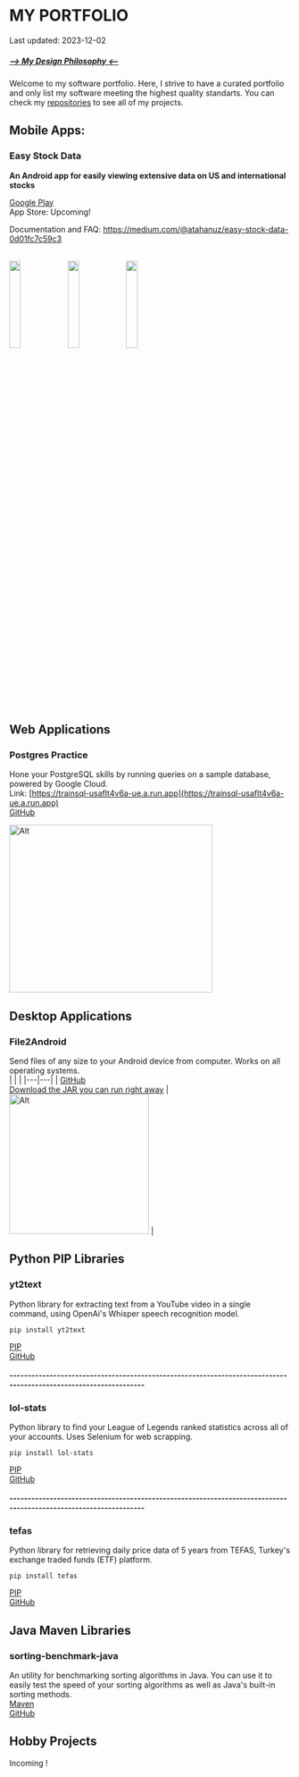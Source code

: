 # MY PORTFOLIO

Last updated: 2023-12-02
##### [--> My Design Philosophy <--](design_philosophy.md)
Welcome to my software portfolio. Here, I strive to have a curated portfolio and only list my software meeting the highest quality standarts. You can check my [repositories](https://github.com/atahanuz?tab=repositories) to see all of my projects.

## Mobile Apps:
### Easy Stock Data
**An Android app for easily viewing extensive data on US and international stocks**

[Google Play](https://play.google.com/store/apps/details?id=com.atahanuz.easy_stock_data) <br>
App Store: Upcoming!

Documentation and FAQ: https://medium.com/@atahanuz/easy-stock-data-0d01fc7c59c3
<br><br>


<div class="image-container">
        <img src="https://i.imgur.com/L10onvv.png" width="20%" height="20%">
        <img src="https://i.imgur.com/ZWJvmXd.png" width="20%" height="20%">
        <img src="https://i.imgur.com/dqCqSDX.png" width="20%" height="20%">
    </div>
<br>

## Web Applications
### Postgres Practice
Hone your PostgreSQL skills by running queries on a sample database, powered by Google Cloud. <br>
Link: [https://trainsql-usaflt4v6a-ue.a.run.app](https://trainsql-usaflt4v6a-ue.a.run.app) <br>
[GitHub](https://github.com/atahanuz/postgres-practice)

<img src="https://i.imgur.com/tW0eZs6.png" width="364" height="300" alt="Alt"> 

## Desktop Applications
### File2Android
Send files of any size to your Android device from computer. Works on all operating systems. <br>
| | |
|---|---|
| [GitHub](https://github.com/atahanuz/file2android)<br>[Download the JAR you can run right away](https://github.com/atahanuz/file2android/raw/main/File2Android.jar) | <img src="https://i.imgur.com/1HrvLib.png" width="250" height="250" alt="Alt"> |





## Python PIP Libraries
### yt2text
Python library for extracting text from a YouTube video in a single command, using OpenAi's Whisper speech recognition model.<br>
```
pip install yt2text
```
[PIP](https://pypi.org/project/yt2text/) <br>
[GitHub](https://github.com/atahanuz/yt2text)
<br><br>**-----------------------------------------------------------------------------------------------------------------**<br>
### lol-stats
Python library to find your League of Legends ranked statistics across all of your accounts. Uses Selenium for web scrapping. <br>
```
pip install lol-stats
```
[PIP](https://pypi.org/project/lol-stats/) <br>
[GitHub](https://github.com/atahanuz/lol-stats)
<br><br>**-----------------------------------------------------------------------------------------------------------------**<br>

### tefas
Python library for retrieving daily price data of 5 years from TEFAS, Turkey's exchange traded funds (ETF) platform.<br>
```
pip install tefas
```
[PIP](https://pypi.org/project/tefas/) <br>
[GitHub](https://github.com/atahanuz/tefas)

## Java Maven Libraries
### sorting-benchmark-java
An utility for benchmarking sorting algorithms in Java. You can use it to easily test the speed of your sorting algorithms as well as Java's built-in sorting methods. <br>
[Maven](https://github.com/atahanuz/sorting-benchmark/packages/1985682) 
<br>
[GitHub](https://github.com/atahanuz/sorting-benchmark-java)

## Hobby Projects
Incoming !


